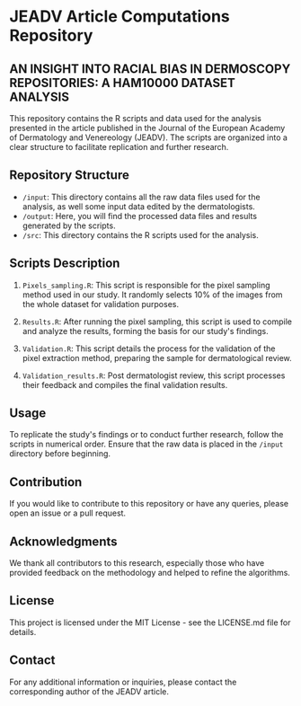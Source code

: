 # JEADV Article Computations Repository
## AN INSIGHT INTO RACIAL BIAS IN DERMOSCOPY REPOSITORIES: A HAM10000 DATASET ANALYSIS



This repository contains the R scripts and data used for the analysis presented in the article published in the Journal of the European Academy of Dermatology and Venereology (JEADV). The scripts are organized into a clear structure to facilitate replication and further research.

## Repository Structure

- `/input`: This directory contains all the raw data files used for the analysis, as well some input data edited by the dermatologists. 
- `/output`: Here, you will find the processed data files and results generated by the scripts.
- `/src`: This directory contains the R scripts used for the analysis.

## Scripts Description

1. `Pixels_sampling.R`: This script is responsible for the pixel sampling method used in our study. It randomly selects 10% of the images from the whole dataset for validation purposes.

2. `Results.R`: After running the pixel sampling, this script is used to compile and analyze the results, forming the basis for our study's findings.

3. `Validation.R`: This script details the process for the validation of the pixel extraction method, preparing the sample for dermatological review.

4. `Validation_results.R`: Post dermatologist review, this script processes their feedback and compiles the final validation results.

## Usage

To replicate the study's findings or to conduct further research, follow the scripts in numerical order. Ensure that the raw data is placed in the `/input` directory before beginning.

## Contribution

If you would like to contribute to this repository or have any queries, please open an issue or a pull request.

## Acknowledgments

We thank all contributors to this research, especially those who have provided feedback on the methodology and helped to refine the algorithms.

## License

This project is licensed under the MIT License - see the LICENSE.md file for details.

## Contact

For any additional information or inquiries, please contact the corresponding author of the JEADV article.

